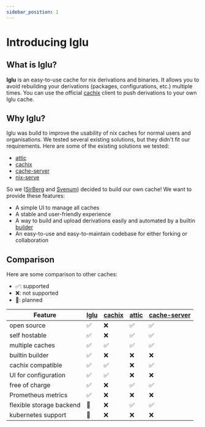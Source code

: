 ```yaml
---
sidebar_position: 1
---
```

# Introducing Iglu

## What is Iglu?
**Iglu** is an easy-to-use cache for nix derivations and binaries. It allows you to avoid rebuilding your derivations (packages, configurations, etc.) multiple times.
You can use the official [cachix](https://hackage.haskell.org/package/cachix) client to push derivations to your own Iglu cache.

## Why Iglu?
Iglu was build to improve the usability of nix caches for normal users and organisations. We tested several existing solutions, but they didn't fit our requirements. Here are some of the existing solutions we tested:

- [attic](https://github.com/zhaofengli/attic/)
- [cachix](https://www.cachix.org/)
- [cache-server](https://github.com/mifka01/cache-server)
- [nix-serve](https://github.com/edolstra/nix-serve)

So we ([SirBerg](https://github.com/SirBerg) and [Svenum](https://github.com/Svenum)) decided to build our own cache!
We want to provide these features:

- A simple UI to manage all caches
- A stable and user-friendly experience
- A way to build and upload derivations easily and automated by a builtin [builder](https://github.com/iglu-sh/builder)
- An easy-to-use and easy-to-maintain codebase for either forking or collaboration

## Comparison
Here are some comparison to other caches:
- ✅: supported
- ❌: not supported
- 📅: planned

|Feature|[Iglu](https://github.com/iglu-sh/controller)|[cachix](https://www.cachix.org/)|[attic](https://github.com/zhaofengli/attic/)|[cache-server](https://github.com/mifka01/cache-server)|
|-------|---------------------------------------------|---------------------------------|---------------------------------------------|-------------------------------------------------------|
|open source             |✅|❌|✅|✅|
|self hostable           |✅|❌|✅|✅|
|multiple caches         |✅|✅|✅|✅|
|builtin builder         |✅|❌|❌|❌|
|cachix compatible       |✅|✅|❌|✅|
|UI for configuration    |✅|✅|❌|❌|
|free of charge          |✅|❌|✅|✅|
|Prometheus metrics      |✅|❌|❌|❌|
|flexible storage backend|📅|❌|✅|✅|
|kubernetes support      |📅|❌|❌|❌|

